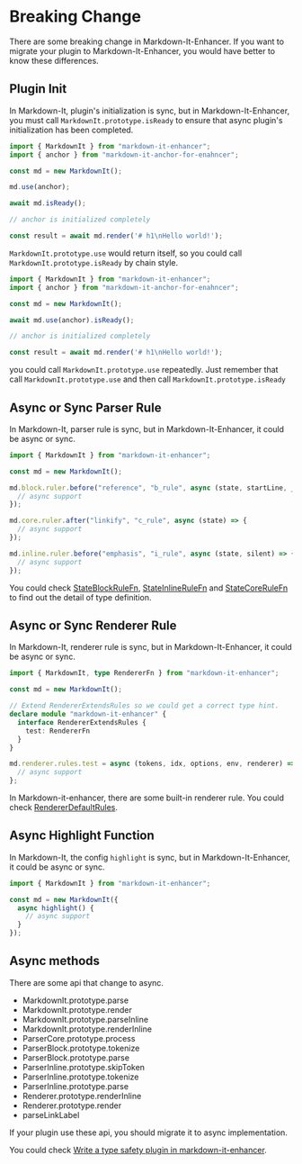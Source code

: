 # Breaking Change

There are some breaking change in Markdown-It-Enhancer. If you want to migrate your plugin to Markdown-It-Enhancer, you would have better to know these differences.

## Plugin Init

In Markdown-It, plugin's initialization is sync, but in Markdown-It-Enhancer, you must call `MarkdownIt.prototype.isReady` to ensure that async plugin's initialization has been completed.

```typescript
import { MarkdownIt } from "markdown-it-enhancer";
import { anchor } from "markdown-it-anchor-for-enahncer";

const md = new MarkdownIt();

md.use(anchor);

await md.isReady();

// anchor is initialized completely

const result = await md.render('# h1\nHello world!');
```

`MarkdownIt.prototype.use` would return itself, so you could call `MarkdownIt.prototype.isReady` by chain style.

```typescript
import { MarkdownIt } from "markdown-it-enhancer";
import { anchor } from "markdown-it-anchor-for-enahncer";

const md = new MarkdownIt();

await md.use(anchor).isReady();

// anchor is initialized completely

const result = await md.render('# h1\nHello world!');
```

you could call `MarkdownIt.prototype.use` repeatedly. Just remember that call `MarkdownIt.prototype.use` and then call `MarkdownIt.prototype.isReady`

## Async or Sync Parser Rule

In Markdown-It, parser rule is sync, but in Markdown-It-Enhancer, it could be async or sync.

```typescript
import { MarkdownIt } from "markdown-it-enhancer";

const md = new MarkdownIt();

md.block.ruler.before("reference", "b_rule", async (state, startLine, _endLine, silent) => {
  // async support
});

md.core.ruler.after("linkify", "c_rule", async (state) => {
  // async support
});

md.inline.ruler.before("emphasis", "i_rule", async (state, silent) => {
  // async support
});
```

You could check [StateBlockRuleFn](), [StateInlineRuleFn]() and [StateCoreRuleFn]() to find out the detail of type definition.

## Async or Sync Renderer Rule

In Markdown-It, renderer rule is sync, but in Markdown-It-Enhancer, it could be async or sync.

```typescript
import { MarkdownIt, type RendererFn } from "markdown-it-enhancer";

const md = new MarkdownIt();

// Extend RendererExtendsRules so we could get a correct type hint.
declare module "markdown-it-enhancer" {
  interface RendererExtendsRules {
    test: RendererFn
  }
}

md.renderer.rules.test = async (tokens, idx, options, env, renderer) => {
  // async support
};
```

In Markdown-it-enhancer, there are some built-in renderer rule. You could check [RendererDefaultRules]().

## Async Highlight Function

<!-- TODO -->

In Markdown-It, the config `highlight` is sync, but in Markdown-It-Enhancer, it could be async or sync.

```typescript
import { MarkdownIt } from "markdown-it-enhancer";

const md = new MarkdownIt({
  async highlight() {
    // async support
  }
});
```

## Async methods

There are some api that change to async.

- MarkdownIt.prototype.parse
- MarkdownIt.prototype.render
- MarkdownIt.prototype.parseInline
- MarkdownIt.prototype.renderInline
- ParserCore.prototype.process
- ParserBlock.prototype.tokenize
- ParserBlock.prototype.parse
- ParserInline.prototype.skipToken
- ParserInline.prototype.tokenize
- ParserInline.prototype.parse
- Renderer.prototype.renderInline
- Renderer.prototype.render
- parseLinkLabel

If your plugin use these api, you should migrate it to async implementation.

You could check [Write a type safety plugin in markdown-it-enhancer]().
